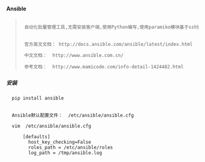 #### Ansible

> ```markdown
>  
>  自动化批量管理工具,无需安装客户端,使用Python编写,使用paramiko模块基于ssh协议和客户端通行。
>  
>  
>  官方英文文档： http://docs.ansible.com/ansible/latest/index.html
>  
>  中文文档：  http://www.ansible.com.cn/
>  
>  参考文档：  http://www.mamicode.com/info-detail-1424482.html
> ```

##### 

##### 

##### 安装

```
  pip install ansible


  Ansible默认配置文件：  /etc/ansible/ansible.cfg 
  
  vim  /etc/ansible/ansible.cfg
  
      [defaults] 
        host_key_checking=False
        roles_path = /etc/ansible/roles
        log_path = /tmp/ansible.log

```



